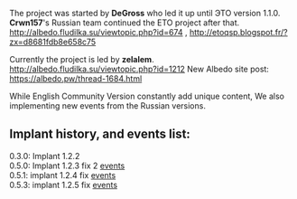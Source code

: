 The project was started by **DeGross** who led it up until ЭТО version 1.1.0.   
**Crwn157**'s Russian team continued the ETO project after that.  
http://albedo.fludilka.su/viewtopic.php?id=674  , http://etoqsp.blogspot.fr/?zx=d8681fdb8e658c75  

Currently the project is led by **zelalem**.  http://albedo.fludilka.su/viewtopic.php?id=1212
New Albedo site post:  https://albedo.pw/thread-1684.html  

While English Community Version constantly add unique content, We also implementing new events from the Russian versions.  

Implant history, and events list:  
--------------
0.3.0: Implant 1.2.2  
0.5.0: Implant 1.2.3 fix 2 [events](1.2.3)  
0.5.1: implant 1.2.4 fix [events](1.2.4)  
0.5.3: implant 1.2.5 fix [events](1.2.5)  